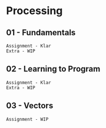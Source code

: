 # Processing

## 01 - Fundamentals

	Assignment - Klar
	Extra - WIP

## 02 - Learning to Program

	Assignment - Klar
	Extra - WIP

## 03 - Vectors
	Assignment - WIP
	